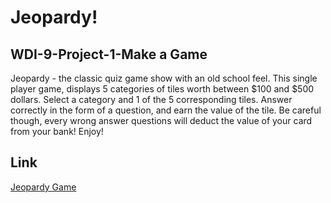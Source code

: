 # Jeopardy!
## WDI-9-Project-1-Make a Game

Jeopardy - the classic quiz game show with an old school feel. This single player game, displays 5 categories of tiles worth between $100 and $500 dollars.  Select a category and 1 of the 5 corresponding tiles. Answer correctly in the form of a question, and earn the value of the tile. Be careful though, every wrong answer questions will deduct the value of your card from your bank! Enjoy!

## Link
[Jeopardy Game](http://jeopardy.bitballoon.com/)
